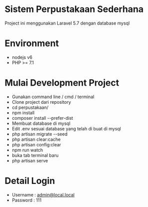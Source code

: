 # Sistem Perpustakaan Sederhana
Project ini menggunakan Laravel 5.7 dengan database mysql

# Environment
- nodejs v6
- PHP >= 7.1

# Mulai Development Project
- Gunakan command line / cmd / terminal
- Clone project dari repository
- cd perpustakaan/
- npm install
- composer install --prefer-dist
- Membuat database di mysql
- Edit .env sesuai database yang telah di buat di mysql
- php artisan migrate --seed
- php artisan clear:cache
- php artisan config:clear
- npm run watch
- buka tab terminal baru
- php artisan serve

# Detail Login
- Username : admin@local.local
- Password : 111

